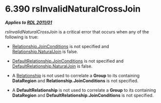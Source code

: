 <html dir="LTR" xmlns:mshelp="http://msdn.microsoft.com/mshelp" xmlns:ddue="http://ddue.schemas.microsoft.com/authoring/2003/5" xmlns:xlink="http://www.w3.org/1999/xlink" xmlns:tool="http://www.microsoft.com/tooltip">
    <head>
        <meta http-equiv="Content-Type" content="text/html; CHARSET=utf-8"></meta>
        <meta name="save" content="history"></meta>
        <title>6.390 rsInvalidNaturalCrossJoin</title>
        <xml>
            <mshelp:toctitle title="6.390 rsInvalidNaturalCrossJoin"></mshelp:toctitle>
            <mshelp:rltitle title="[MS-RDL]: rsInvalidNaturalCrossJoin"></mshelp:rltitle>
            <mshelp:keyword index="A" term="137a4a99-b14a-4fb2-9238-6b67a6d42daa"></mshelp:keyword>
            <mshelp:attr name="DCSext.ContentType" value="open specification"></mshelp:attr>
            <mshelp:attr name="AssetID" value="137a4a99-b14a-4fb2-9238-6b67a6d42daa"></mshelp:attr>
            <mshelp:attr name="TopicType" value="kbRef"></mshelp:attr>
            <mshelp:attr name="DCSext.Title" value="[MS-RDL]: rsInvalidNaturalCrossJoin" />
        </xml>
    </head>
    <body>
        <div id="header">
            <h1 class="heading">6.390 rsInvalidNaturalCrossJoin</h1>
        </div>
        <div id="mainSection">
            <div id="mainBody">
                <div id="allHistory" class="saveHistory"></div>
                <div id="sectionSection0" class="section" name="collapseableSection">
                    

<p><b><i>Applies to </i></b><a href="bf2bab1a-b608-4bcc-b718-1cc1baa9579c.htm"><b><i>RDL 2011/01</i></b></a></p>

<p><i>rsInvalidNaturalCrossJoin</i> is a critical error that
occurs when any of the following is true:</p>

<ul><li><p><span><span> 
</span></span><a href="cae4654e-2100-481d-9e66-3209f30eda82.htm">Relationship.JoinConditions</a>
is not specified and <a href="010c596a-95a7-4db2-b1e0-76f2d4eb4c7a.htm">Relationship.NaturalJoin</a>
is false.</p>

</li><li><p><span><span> 
</span></span><a href="76935d83-6fa0-45ee-aa70-5dfebaf624f8.htm">DefaultRelationship.JoinConditions</a>
is not specified and <a href="ee84a2d2-9bf3-4454-8c8f-0175bac4538f.htm">DefaultRelationship.NaturalJoin</a>
is false.</p>

</li><li><p><span><span> 
</span></span>A <a href="6d1c77e5-1573-4ad6-8d2a-c507411ad94b.htm">Relationship</a>
is not used to correlate a <b>Group</b> to its containing <b>DataRegion</b> and
<b>Relationship.JoinConditions</b> is not specified.</p>

</li><li><p><span><span> 
</span></span>A <b>DefaultRelationship</b> is not used to correlate a <b>Group</b>
to its containing <b>DataRegion</b> and <b>DefaultRelationship.JoinConditions</b>
is not specified.</p>

</li></ul>
                </div>
            </div>
        </div>
    </body>
</html>